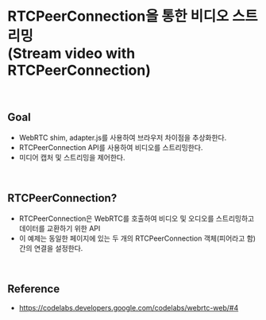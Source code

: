 # RTCPeerConnection을 통한 비디오 스트리밍<br>(Stream video with RTCPeerConnection)

<br>

## Goal

* WebRTC shim, adapter.js를 사용하여 브라우저 차이점을 추상화한다.
* RTCPeerConnection API를 사용하여 비디오를 스트리밍한다.
* 미디어 캡처 및 스트리밍을 제어한다.

<br>

## RTCPeerConnection?

* RTCPeerConnection은 WebRTC를 호출하여 비디오 및 오디오를 스트리밍하고 데이터를 교환하기 위한 API
* 이 예제는 동일한 페이지에 있는 두 개의 RTCPeerConnection 객체(피어라고 함) 간의 연결을 설정한다.

<br>

## Reference

* https://codelabs.developers.google.com/codelabs/webrtc-web/#4
